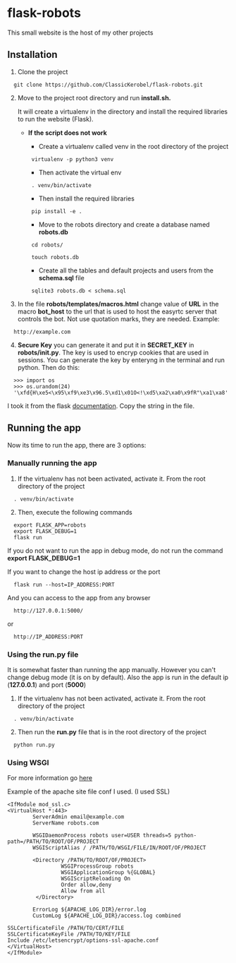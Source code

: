 # flask-robots
This small website is the host of my other projects

## Installation
1. Clone the project
```
  git clone https://github.com/ClassicKerobel/flask-robots.git
```
2. Move to the project root directory and run **install.sh.**

    It will create a virtualenv in the directory and install the required libraries to run the website (Flask).
   - **If the script does not work**
   
     - Create a virtualenv called venv in the root directory of the project
     ```
      virtualenv -p python3 venv
     ```
     - Then activate the virtual env
     ```
      . venv/bin/activate
     ```
     - Then install the required libraries
     ```
      pip install -e .
     ```
     - Move to the robots directory and create a database named **robots.db**
     ```
      cd robots/
      
      touch robots.db
     ```
     - Create all the tables and default projects and users from the **schema.sql** file
     ```
      sqlite3 robots.db < schema.sql
     ```
3. In the file **robots/templates/macros.html** change value of **URL** in the macro **bot_host** to 
the url that is used to host the easyrtc server that controls the bot. Not use quotation marks, they are 
needed. Example:
```
  http://example.com
```

4. **Secure Key** you can generate it and put it in **SECRET_KEY** in **robots/__init__.py**. The key is used to 
encryp cookies that are used in sessions. You can generate the key by enteryng in the terminal and run python. 
Then do this:
```
  >>> import os
  >>> os.urandom(24)
  '\xfd{H\xe5<\x95\xf9\xe3\x96.5\xd1\x01O<!\xd5\xa2\xa0\x9fR"\xa1\xa8'
```

   I took it from the flask [documentation](http://flask.pocoo.org/docs/0.12/quickstart/). 
   Copy the string in the file.


## Running the app
Now its time to run the app, there are 3 options:

### Manually running the app
1. If the virtualenv has not been activated, activate it. From the root directory of the project
```
  . venv/bin/activate
```
2. Then, execute the following commands
```
  export FLASK_APP=robots
  export FLASK_DEBUG=1
  flask run
```

   If you do not want to run the app in debug mode, do not run the command **export FLASK_DEBUG=1**
   
   If you want to change the host ip address or the port
```
  flask run --host=IP_ADDRESS:PORT
``` 

And you can access to the app from any browser
```
  http://127.0.0.1:5000/
```
or
```
  http://IP_ADDRESS:PORT
```

### Using the run.py file
It is somewhat faster than running the app manually. However you can't change debug mode (it is on by default). 
Also the app is run in the default ip (**127.0.0.1**) and port (**5000**)

1. If the virtualenv has not been activated, activate it. From the root directory of the project
```
  . venv/bin/activate
```

2. Then run the **run.py** file that is in the root directory of the project
```
  python run.py
```

### Using WSGI
For more information go [here](http://flask.pocoo.org/docs/0.12/deploying/mod_wsgi/)

Example of the apache site file conf I used. (I used SSL)
```
<IfModule mod_ssl.c>
<VirtualHost *:443>
        ServerAdmin email@example.com
        ServerName robots.com

        WSGIDaemonProcess robots user=USER threads=5 python-path=/PATH/TO/ROOT/OF/PROJECT
        WSGIScriptAlias / /PATH/TO/WSGI/FILE/IN/ROOT/OF/PROJECT

        <Directory /PATH/TO/ROOT/OF/PROJECT>
                 WSGIProcessGroup robots
                 WSGIApplicationGroup %{GLOBAL}
                 WSGIScriptReloading On
                 Order allow,deny
                 Allow from all
         </Directory>

        ErrorLog ${APACHE_LOG_DIR}/error.log
        CustomLog ${APACHE_LOG_DIR}/access.log combined

SSLCertificateFile /PATH/TO/CERT/FILE
SSLCertificateKeyFile /PATH/TO/KEY/FILE
Include /etc/letsencrypt/options-ssl-apache.conf
</VirtualHost>
</IfModule>
```
